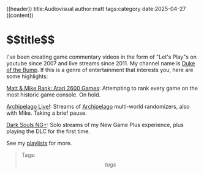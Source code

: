 ((header))
title:Audiovisual
author:matt
tags:category
date:2025-04-27
((content))
<h1 id="pagetitle">$$title$$</h1>

I've been creating game commentary videos in the form of "Let's Play"s on youtube since 2007 and live streams since 2011. My channel name is [Duke of the Bump](https://www.youtube.com/@dukeofthebump). If this is a genre of entertainment that interests you, here are some highlights:

[Matt & Mike Rank: Atari 2600 Games](https://www.youtube.com/playlist?list=PLxLmLpA-wOYpyHxom08z4DAozP58r8TdY): Attempting to rank every game on the most historic game console. On hold.

[Archipelago Live!](https://www.youtube.com/playlist?list=PLxLmLpA-wOYrs6De73nFvBrN-fneqibh5): Streams of [Archipelago](https://archipelago.gg) multi-world randomizers, also with Mike. Taking a brief pause.

[Dark Souls NG+](https://www.youtube.com/playlist?list=PLxLmLpA-wOYrQUa19cC5ROunMRtcG0LaQ): Solo streams of my New Game Plus experience, plus playing the DLC for the first time.

See my [playlists](https://www.youtube.com/@dukeofthebump/playlists) for more.

>Tags: $$tags$$